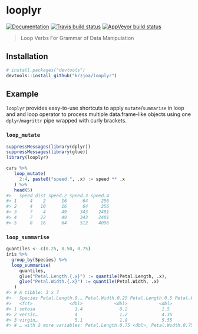 
<!-- README.md is generated from README.Rmd. Please edit that file -->

# looplyr

<!-- badges: start -->

[![Documentation](https://img.shields.io/badge/documentation-looplyr-orange.svg?colorB=E91E63)](https://krzjoa.github.io/looplyr/)
[![Travis build
status](https://travis-ci.com/krzjoa/looplyr.svg?branch=master)](https://travis-ci.com/krzjoa/looplyr)
[![AppVeyor build
status](https://ci.appveyor.com/api/projects/status/github/krzjoa/looplyr?branch=master&svg=true)](https://ci.appveyor.com/project/krzjoa/looplyr)
<!-- badges: end -->

> Loop Verbs For Grammar of Data Manipulation

## Installation

``` r
# install.packages("devtools")
devtools::install_github("krzjoa/looplyr")
```

## Example

`looplyr` provides easy-to-use shortcuts to apply `mutate`/`summarise`
in loop and and loop operator to process multiple data.frame-like
objects using one `dplyr`/`magrittr` pipe wrapped with curly brackets.

### `loop_mutate`

``` r
suppressMessages(library(dplyr))
suppressMessages(library(glue))
library(looplyr)

cars %>%
   loop_mutate(
     2:4, paste0("speed.", .x) := speed ** .x
   ) %>%
   head(5)
#>   speed dist speed.2 speed.3 speed.4
#> 1     4    2      16      64     256
#> 2     4   10      16      64     256
#> 3     7    4      49     343    2401
#> 4     7   22      49     343    2401
#> 5     8   16      64     512    4096
```

### `loop_summarise`

``` r
quantiles <- c(0.25, 0.50, 0.75)
iris %>%
  group_by(Species) %>%
  loop_summarise(
     quantiles,
     glue("Petal.Length.{.x}") := quantile(Petal.Length, .x),
     glue("Petal.Width.{.x}") := quantile(Petal.Width, .x)
   )
#> # A tibble: 3 x 7
#>   Species Petal.Length.0.… Petal.Width.0.25 Petal.Length.0.5 Petal.Width.0.5
#>   <fct>              <dbl>            <dbl>            <dbl>           <dbl>
#> 1 setosa               1.4              0.2             1.5              0.2
#> 2 versic…              4                1.2             4.35             1.3
#> 3 virgin…              5.1              1.8             5.55             2  
#> # … with 2 more variables: Petal.Length.0.75 <dbl>, Petal.Width.0.75 <dbl>
```
